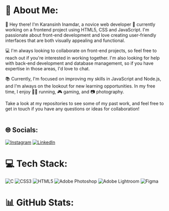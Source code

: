 # 💫 About Me:
👋 Hey there! I'm Karansinh Inamdar, a novice web developer 🌱 currently working on a frontend project using HTML5, CSS and JavaScript. I'm passionate about front-end development and love creating user-friendly interfaces that are both visually appealing and functional.

💻 I'm always looking to collaborate on front-end projects, so feel free to reach out if you're interested in working together. I'm also looking for help with back-end development and database management, so if you have expertise in those areas, I'd love to chat.

📚 Currently, I'm focused on improving my skills in JavaScript and Node.js, and I'm always on the lookout for new learning opportunities. In my free time, I enjoy 🏃‍♂️ running, 🎮 gaming, and 📷 photography.

Take a look at my repositories to see some of my past work, and feel free to get in touch if you have any questions or ideas for collaboration!<br><br>


## 🌐 Socials:
[![Instagram](https://img.shields.io/badge/Instagram-%23E4405F.svg?logo=Instagram&logoColor=white)](https://instagram.com/Karansinh.inamdar) [![LinkedIn](https://img.shields.io/badge/LinkedIn-%230077B5.svg?logo=linkedin&logoColor=white)](https://linkedin.com/in/karansinhinamdar)

# 💻 Tech Stack:
![C](https://img.shields.io/badge/c-%2300599C.svg?style=for-the-badge&logo=c&logoColor=white) ![CSS3](https://img.shields.io/badge/css3-%231572B6.svg?style=for-the-badge&logo=css3&logoColor=white) ![HTML5](https://img.shields.io/badge/html5-%23E34F26.svg?style=for-the-badge&logo=html5&logoColor=white) ![Adobe Photoshop](https://img.shields.io/badge/adobephotoshop-%2331A8FF.svg?style=for-the-badge&logo=adobephotoshop&logoColor=white) ![Adobe Lightroom](https://img.shields.io/badge/Adobe%20Lightroom-31A8FF.svg?style=for-the-badge&logo=Adobe%20Lightroom&logoColor=white) 	![Figma](https://img.shields.io/badge/figma-%23F24E1E.svg?style=for-the-badge&logo=figma&logoColor=white)
# 📊 GitHub Stats:

<!-- Proudly created with GPRM ( https://gprm.itsvg.in ) -->
